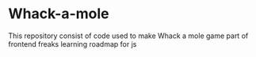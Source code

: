 # Whack-a-mole
This repository consist of code used to make Whack a mole game part of frontend freaks learning roadmap for js
